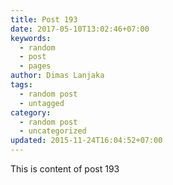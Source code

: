 ```yaml
---
title: Post 193
date: 2017-05-10T13:02:46+07:00
keywords:
  - random
  - post
  - pages
author: Dimas Lanjaka
tags:
  - random post
  - untagged
category:
  - random post
  - uncategorized
updated: 2015-11-24T16:04:52+07:00
---
```

This is content of post 193
